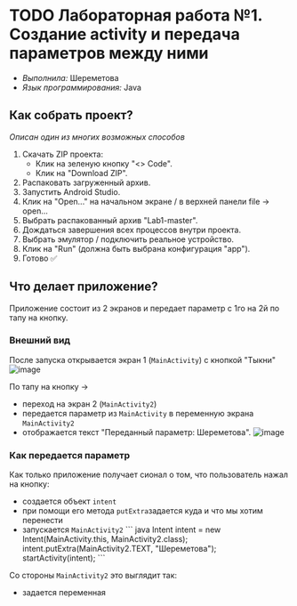 # TODO Лабораторная работа №1. Создание activity и передача параметров между ними
- _Выполнила:_ Шереметова
- _Язык программирования:_ Java

## Как собрать проект?
_Описан один из многих возможных способов_
1. Скачать ZIP проекта:
    - Клик на зеленую кнопку "<> Code".
    - Клик на "Download ZIP".
2. Распаковать загруженный архив.
3. Запустить Android Studio.
4. Клик на "Open..." на начальном экране / в верхней панели file -> open...
5. Выбрать распакованный архив "Lab1-master".
6. Дождаться завершения всех процессов внутри проекта.
7. Выбрать эмулятор / подключить реальное устройство.
8. Клик на "Run" (должна быть выбрана конфигурация "app").
9. Готово ✅

## Что делает приложение?
Приложение состоит из 2 экранов и передает параметр с 1го на 2й по тапу на кнопку.

### Внешний вид
После запуска открывается экран 1 (`MainActivity`) с кнопкой "Тыкни"
![image](https://github.com/user-attachments/assets/60b5be7f-f869-4bdd-84b6-8a9efbe24112)  

По тапу на кнопку -> 
- переход на экран 2 (`MainActivity2`)
- передается параметр из `MainActivity` в переменную экрана `MainActivity2`
- отображается текст "Переданный параметр: Шереметова".
![image](https://github.com/user-attachments/assets/c879feed-e7fa-4a12-a63a-e9e3c8856e30)

### Как передается параметр
Как только приложение получает сионал о том, что пользователь нажал на кнопку:
- создается объект `intent`
- при помощи его метода `putExtra`задается куда и что мы хотим перенести
- запускается `MainActivity2`
\``` java
Intent intent = new Intent(MainActivity.this, MainActivity2.class);
            intent.putExtra(MainActivity2.TEXT, "Шереметова");
            startActivity(intent);
\```

Со стороны `MainActivity2` это выглядит так:
- задается переменная
